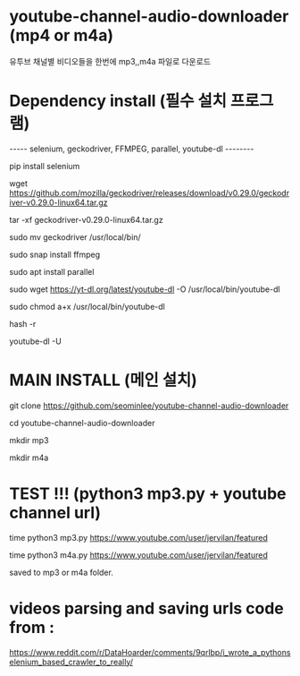 # youtube-channel-audio-downloader (mp4 or m4a)

유투브 채널별 비디오들을 한번에 mp3,,m4a 파일로 다운로드 

# Dependency install (필수 설치 프로그램)

----- selenium,  geckodriver, FFMPEG, parallel, youtube-dl --------

pip install selenium

wget https://github.com/mozilla/geckodriver/releases/download/v0.29.0/geckodriver-v0.29.0-linux64.tar.gz

tar -xf geckodriver-v0.29.0-linux64.tar.gz

sudo mv geckodriver  /usr/local/bin/

sudo snap install ffmpeg

sudo apt install parallel

sudo wget https://yt-dl.org/latest/youtube-dl -O /usr/local/bin/youtube-dl

sudo chmod a+x /usr/local/bin/youtube-dl

hash -r

youtube-dl -U


# MAIN INSTALL (메인 설치)


git clone https://github.com/seominlee/youtube-channel-audio-downloader

cd youtube-channel-audio-downloader

mkdir mp3

mkdir m4a



# TEST !!! (python3 mp3.py + youtube channel url)   


time python3 mp3.py https://www.youtube.com/user/jervilan/featured


time python3 m4a.py https://www.youtube.com/user/jervilan/featured


saved to mp3 or m4a folder.


# videos parsing and saving urls code from : 

https://www.reddit.com/r/DataHoarder/comments/9qrlbp/i_wrote_a_pythonselenium_based_crawler_to_really/
